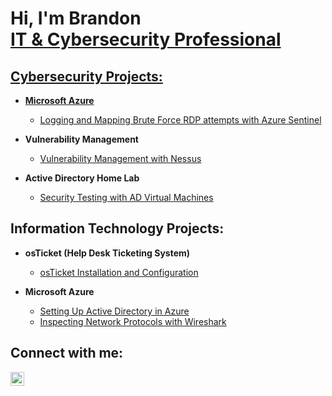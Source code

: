 <h1>Hi, I'm Brandon <br/><a href="https://www.linkedin.com/in/brandonbridgewater/">IT & Cybersecurity Professional</h1>

<h2>Cybersecurity Projects:</h2> 

 - <b>Microsoft Azure</b>
   - [Logging and Mapping Brute Force RDP attempts with Azure Sentinel](https://github.com/bridgewaterbb/Azure-Sentinel-Threat-Mapping)
 
 - <b>Vulnerability Management</b>
   - [Vulnerability Management with Nessus](https://github.com/bridgewaterbb/Nessus-Vuln-Management)
  
 - <b>Active Directory Home Lab</b>
   - [Security Testing with AD Virtual Machines](https://github.com/bridgewaterbb/AD-Security-Lab)

<h2>Information Technology Projects:</h2>

- <b>osTicket (Help Desk Ticketing System)</b>
  - [osTicket Installation and Configuration](https://github.com/bridgewaterbb/osTicket-Install-and-Configuration)
 
- <b>Microsoft Azure</b>
  - [Setting Up Active Directory in Azure](https://github.com/bridgewaterbb/Azure-AD-Configuration)
  - [Inspecting Network Protocols with Wireshark](https://github.com/bridgewaterbb/Azure-Networking)

<h2>Connect with me:</h2>

[<img align="left" alt="Brandon | LinkedIn" width="22px" src="https://cdn.jsdelivr.net/npm/simple-icons@v3/icons/linkedin.svg" />][linkedin]

[linkedin]: https://www.linkedin.com/in/brandonbridgewater
